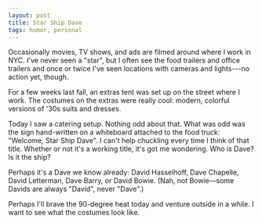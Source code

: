 ```yaml
---
layout: post
title: Star Ship Dave
tags: humor, personal
---
```


Occasionally movies, TV shows, and ads are filmed around where I work in
NYC. I've never seen a "star", but I often see the food trailers and office
trailers and once or twice I've seen locations with cameras and lights---no
action yet, though.

For a few weeks last fall, an extras tent was set up on the street where I
work. The costumes on the extras were really cool: modern, colorful versions
of '30s suits and dresses.

Today I saw a catering setup. Nothing odd about that. What was odd was the
sign hand-written on a whiteboard attached to the food truck: "Welcome, Star
Ship Dave". I can't help chuckling every time I think of that title. Whether
or not it's a working title, it's got me wondering. Who is Dave? Is it the
ship?

Perhaps it's a Dave we know already: David Hasselhoff, Dave Chapelle, David
Letterman, Dave Barry, or David Bowie. (Nah, not Bowie&mdash;some Davids are
always "David", never "Dave".)

Perhaps I'll brave the 90-degree heat today and venture outside in a while.
I want to see what the costumes look like.
